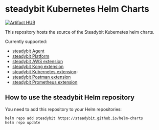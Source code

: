 # steadybit Kubernetes Helm Charts

[![Artifact HUB](https://img.shields.io/endpoint?url=https://artifacthub.io/badge/repository/steadybit)](https://artifacthub.io/packages/search?repo=steadybit)

This repository hosts the source of the Steadybit Kubernetes helm charts.

Currently supported:

- [steadybit Agent](charts/steadybit-agent/README.md)
- [steadybit Platform](charts/steadybit-platform/README.md)
- [steadybit AWS extension](charts/steadybit-extension-aws/README.md)
- [steadybit Kong extension](charts/steadybit-extension-kong/README.md)
- [steadybit Kubernetes extension](charts/steadybit-extension-kubernetes/README.md)- 
- [steadybit Postman extension](charts/steadybit-extension-postman/README.md)
- [steadybit Prometheus extension](charts/steadybit-extension-prometheus/README.md)

## How to use the steadybit Helm repository

You need to add this repository to your Helm repositories: 

```
helm repo add steadybit https://steadybit.github.io/helm-charts
helm repo update
```